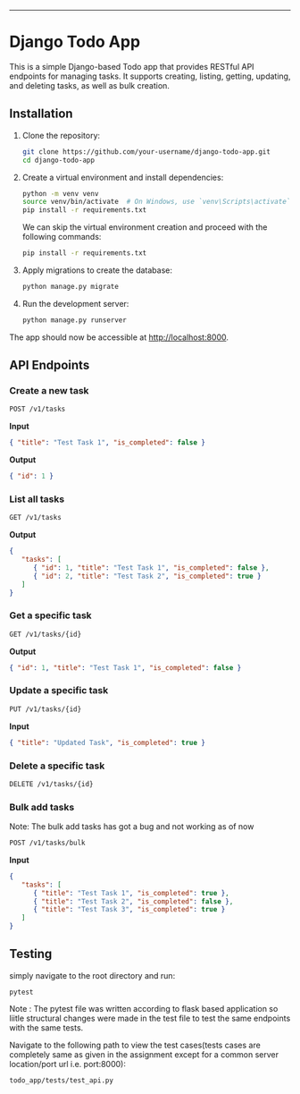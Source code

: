 
---

# Django Todo App

This is a simple Django-based Todo app that provides RESTful API endpoints for managing tasks. It supports creating, listing, getting, updating, and deleting tasks, as well as bulk creation.

## Installation

1. Clone the repository:

   ```bash
   git clone https://github.com/your-username/django-todo-app.git
   cd django-todo-app
   ```

2. Create a virtual environment and install dependencies:

   ```bash
   python -m venv venv
   source venv/bin/activate  # On Windows, use `venv\Scripts\activate`
   pip install -r requirements.txt
   ```
   We can skip the virtual environment creation and proceed with the following commands:
   ```bash
   pip install -r requirements.txt
   ```

3. Apply migrations to create the database:

   ```bash
   python manage.py migrate
   ```

4. Run the development server:

   ```bash
   python manage.py runserver
   ```

The app should now be accessible at [http://localhost:8000](http://localhost:8000).

## API Endpoints

### Create a new task

```bash
POST /v1/tasks
```

**Input**

```json
{ "title": "Test Task 1", "is_completed": false }
```

**Output**

```json
{ "id": 1 }
```

### List all tasks

```bash
GET /v1/tasks
```

**Output**

```json
{
   "tasks": [
      { "id": 1, "title": "Test Task 1", "is_completed": false },
      { "id": 2, "title": "Test Task 2", "is_completed": true }
   ]
}
```

### Get a specific task

```bash
GET /v1/tasks/{id}
```

**Output**

```json
{ "id": 1, "title": "Test Task 1", "is_completed": false }
```

### Update a specific task

```bash
PUT /v1/tasks/{id}
```

**Input**

```json
{ "title": "Updated Task", "is_completed": true }
```

### Delete a specific task

```bash
DELETE /v1/tasks/{id}
```

### Bulk add tasks
Note: The bulk add tasks has got a bug and not working as of now

```bash
POST /v1/tasks/bulk
```

**Input**

```json
{
   "tasks": [
      { "title": "Test Task 1", "is_completed": true },
      { "title": "Test Task 2", "is_completed": false },
      { "title": "Test Task 3", "is_completed": true }
   ]
}
```

## Testing

<!-- To run tests, use the following command in a new terminal while the django development server is still running:

```bash
python manage.py test
``` 
or 
-->
simply navigate to the root directory and run:
```
pytest
```
Note : The pytest file was written according to flask based application so liitle structural changes were made in the test file to test the same endpoints with the same tests.

Navigate to the following path to view the test cases(tests cases are completely same as given in the assignment except for a common server location/port url i.e. port:8000):

```
todo_app/tests/test_api.py
```